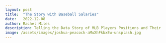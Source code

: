 ```yaml
---
layout: post
title:  "The Story with Baseball Salaries"
date:   2022-12-08
author: Rachel Miles
description: Telling the Data Story of MLB Players Positions and Their Salaries
image: /assets/images/joshua-peacock-aMuXhFkbxEw-unsplash.jpg
---
```


